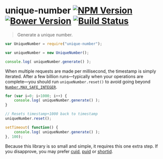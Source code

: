 # unique-number [![NPM Version](https://badge.fury.io/js/unique-number.svg)](https://badge.fury.io/js/unique-number) [![Bower Version](https://badge.fury.io/bo/unique-number.svg)](https://badge.fury.io/bo/unique-number) [![Build Status](https://secure.travis-ci.org/stevenvachon/unique-number.svg)](https://travis-ci.org/stevenvachon/unique-number)
> Generate a unique number.

```js
var UniqueNumber = require("unique-number");

var uniqueNumber = new UniqueNumber();

console.log( uniqueNumber.generate() );
```

When multiple requests are made per millisecond, the timestamp is simply iterated. After a few billion runs—typically when your operations are complete—you should run `uniqueNumber.reset()` to avoid going beyond [`Number.MAX_SAFE_INTEGER`](https://developer.mozilla.org/en/docs/Web/JavaScript/Reference/Global_Objects/Number/MAX_SAFE_INTEGER).

```js
for (var i=0; i<1000; i++) {
	console.log( uniqueNumber.generate() );
}

// Resets timestamp+1000 back to timestamp
uniqueNumber.reset();

setTimeout( function() {
	console.log( uniqueNumber.generate() );
}, 100);
```

Because this library is so small and simple, it requires this one extra step. If you disapprove, you may prefer [cuid](https://npmjs.com/cuid), [puid](https://npmjs.com/puid) or [shortid](https://npmjs.com/shortid).
